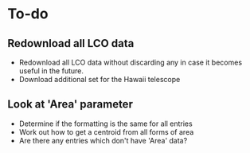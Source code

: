 # To-do

## Redownload all LCO data
* Redownload all LCO data without discarding any in case it becomes useful in
the future.
* Download additional set for the Hawaii telescope

## Look at 'Area' parameter
* Determine if the formatting is the same for all entries
* Work out how to get a centroid from all forms of area
* Are there any entries which don't have 'Area' data?
